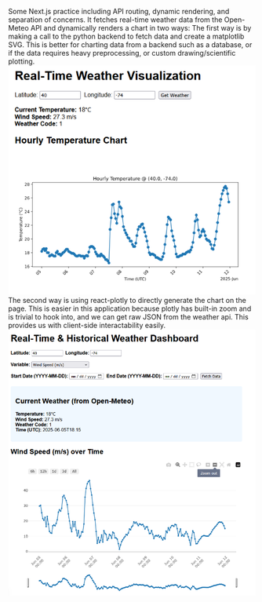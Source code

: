 Some Next.js practice including API routing, dynamic rendering, and separation of concerns.
It fetches real-time weather data from the Open-Meteo API and dynamically renders a chart in two ways:
The first way is by making a call to the python backend to fetch data and create a matplotlib SVG. This is better for charting data from a backend such as a database, or if the data requires heavy preprocessing, or custom drawing/scientific plotting.
![alt-text](MATPLOTLIB-example.png)
The second way is using react-plotly to directly generate the chart on the page. This is easier in this application because plotly has built-in zoom and is trivial to hook into, and we can get raw JSON from the weather api. This provides us with client-side interactability easily.
![alt-text](plotly-example.png)
